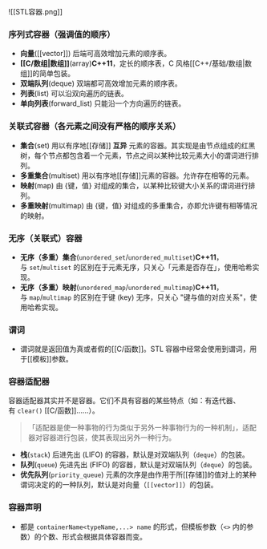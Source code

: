 

![[STL容器.png]]
### 序列式容器（强调值的顺序）

- **向量**([[vector]]) 后端可高效增加元素的顺序表。
- **[[C/数组|数组]]**(array)**C++11**，定长的顺序表，C 风格[[C++/基础/数组|数组]]的简单包装。
- **双端队列**(deque) 双端都可高效增加元素的顺序表。
- **列表**(list) 可以沿双向遍历的链表。
- **单向列表**(forward_list) 只能沿一个方向遍历的链表。

### 关联式容器（各元素之间没有严格的顺序关系）

- **集合**(set) 用以有序地[[存储]] **互异** 元素的容器。其实现是由节点组成的红黑树，每个节点都包含着一个元素，节点之间以某种比较元素大小的谓词进行排列。
- **多重集合**(multiset) 用以有序地[[存储]]元素的容器。允许存在相等的元素。
- **映射**(map) 由 {键，值} 对组成的集合，以某种比较键大小关系的谓词进行排列。
- **多重映射**(multimap) 由 {键，值} 对组成的多重集合，亦即允许键有相等情况的映射。

### 无序（关联式）容器

- **无序（多重）集合**(`unordered_set`/`unordered_multiset`)**C++11**，与 `set`/`multiset` 的区别在于元素无序，只关心「元素是否存在」，使用哈希实现。
- **无序（多重）映射**(`unordered_map`/`unordered_multimap`)**C++11**，与 `map`/`multimap` 的区别在于键 (key) 无序，只关心 "键与值的对应关系"，使用哈希实现。

### 谓词

- 谓词就是返回值为真或者假的[[C/函数]]。STL 容器中经常会使用到谓词，用于[[模板]]参数。

### 容器适配器

容器适配器其实并不是容器。它们不具有容器的某些特点（如：有迭代器、有 `clear()` [[C/函数]]……）。

> 「适配器是使一种事物的行为类似于另外一种事物行为的一种机制」，适配器对容器进行包装，使其表现出另外一种行为。

- **栈**(`stack`) 后进先出 (LIFO) 的容器，默认是对双端队列（`deque`）的包装。
- **队列**(`queue`) 先进先出 (FIFO) 的容器，默认是对双端队列（`deque`）的包装。
- **优先队列**(`priority_queue`) 元素的次序是由作用于所[[存储]]的值对上的某种谓词决定的的一种队列，默认是对向量（`[[vector]]`）的包装。

### 容器声明

- 都是 `containerName<typeName,...> name` 的形式，但模板参数（`<>` 内的参数）的个数、形式会根据具体容器而变。